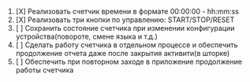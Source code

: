 1. [X] Реализовать счетчик времени в формате 00:00:00 - hh:mm:ss
2. [X] Реализовать три кнопки по управлению: START/STOP/RESET
3. [ ] Сохранить состояние счетчика при изменении конфигурации устройства(повороте, смене языка и т.д.)
4. [ ] Сделать работу счетчика в отдельном процессе и обеспечить продолжение отчета даже после закрытия активити(в шторке)
5. [ ] Обеспечить при повторном заходе в приложение продолжение работы счетчика